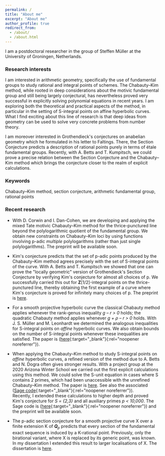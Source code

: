 ```yaml
---
permalink: /
title: "About me"
excerpt: "About me"
author_profile: true
redirect_from:
  - /about/
  - /about.html
---
```


I am a postdoctoral researcher in the group of Steffen Müller at the University of Groningen, Netherlands.

### Research interests

I am interested in arithmetic geometry, specifically the use of
fundamental groups to study rational and integral points of schemes.
The Chabauty–Kim method, while rooted in deep considerations about the motivic fundamental group
and still being largely conjectural, has nevertheless proved very successful
in explicitly solving polynomial equations in recent years. I am exploring both the theoretical
and practical aspects of the method, in particular in the setting of S-integral points on
affine hyperbolic curves. What I find exciting about this line of research is that deep ideas
from geometry can be used to solve very concrete problems from number theory.

I am moreover interested in Grothendieck's conjectures
on anabelian geometry which he formulated in his letter to Faltings. There, the Section Conjecture
predicts a description of rational points purely in terms of étale fundamental groups.
Recently, with A. Betts and T. Kumpitsch, we could prove a precise relation between
the Section Conjecture and the Chabauty–Kim method which brings the conjecture closer
to the realm of explicit calculations.

### Keywords

Chabauty–Kim method, section conjecture, arithmetic fundamental group, rational points

### Recent research

  * With D. Corwin and I. Dan-Cohen, we are developing and applying the mixed Tate motivic
    Chabauty–Kim method for the thrice-punctured line beyond the polylogarithmic quotient
    of the fundamental group. We obtain new constraints on Chabauty–Kim loci
    by using functions involving p-adic _multiple_ polylogarithms (rather than just single
    polylogarithms). The preprint will be available soon.

  * Kim's conjecture predicts that the set of p-adic points produced by the Chabauty–Kim method
    agrees precisely with the set of S-integral points of the curve. With A. Betts and T. Kumpitsch
    we showed that one can prove the "locally geometric" version of Grothendieck's Section Conjecture
    by verifying Kim's conjecture for almost all choices of p. We successfully
    carried this out for **Z**[1/2]-integral points on the thrice-punctured line, thereby
    obtaining the first example of a curve where Kim's conjecture is proved for infinitely
    many choices of p. The preprint is [here](https://arxiv.org/pdf/2305.09462.pdf).

  * For a smooth projective hyperbolic curve the classical Chabauty method applies whenever
    the rank-genus inequality _g – r > 0_ holds; the quadratic Chabauty method applies whenever
    _g + ρ – r > 0_ holds. With J. S. Müller and M. Leonhardt we determined the analogous inequalities
    for S-integral points on _affine_ hyperbolic curves. We also obtain bounds on the
    number of S-integral points whenever these inequalities are satisfied.
    The paper is
    ([here](https://doi.org/10.1093/imrn/rnad185){:target="_blank"}{:rel="noopener noreferrer"}).

  * When applying the Chabauty–Kim method to study S-integral points on _affine_
    hyperbolic curves, a refined version of the method due to A. Betts and N. Dogra
    often gives stronger results. With a project group at the 2020 Arizona Winter School
    we carried out the first explicit calculations using this method. We could
    solve the S-unit equation in cases where S contains 2 primes, which had been
    unaccessible with the unrefined Chabauty–Kim method. The paper is
    [here](https://arxiv.org/pdf/2106.10145.pdf). See also the associated
    ([Sage code](https://github.com/martinluedtke/dcw_coefficients){:target="_blank"}{:rel="noopener noreferrer"}).  
    Recently, I extended these calculations to higher depth and proved Kim's
    conjecture for _S = {2,3}_ and all auxiliary primes _p < 10,000_.
    The Sage code is
    ([here](https://github.com/martinluedtke/RefinedCK){:target="_blank"}{:rel="noopener noreferrer"})
    and the preprint will be available soon.

  * The p-adic section conjecture for a smooth projective curve X over a
    finite extension K of _**Q**<sub>p</sub>_ predicts that every section of the
    fundamental exact sequence is induced by a K-rational point. Previously, only
    the birational variant, where X is replaced by its generic point, was known.
    In my dissertation I extended this result to larger localisations of X.
    The dissertation is
    [here](https://publikationen.ub.uni-frankfurt.de/files/57431/thesis.pdf).
